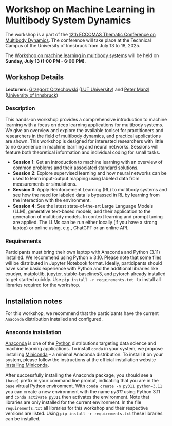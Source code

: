 # Workshop on Machine Learning in Multibody System Dynamics

The workshop is a part of the [12th ECCOMAS Thematic Conference on Multibody Dynamics](https://www.uibk.ac.at/en/congress/multibody2025/). The conference will take place at the Technical Campus of the University of Innsbruck from July 13 to 18, 2025.

The [Workshop on machine learning in multibody systems](https://www.uibk.ac.at/en/congress/multibody2025/program/workshops/) will be held on **Sunday, July 13 (1:00 PM - 6:00 PM)**.

## Workshop Details

**Lecturers:**
[Grzegorz Orzechowski](https://www.lut.fi/en/profiles/grzegorz-orzechowski) ([LUT University](https://www.lut.fi/en)) and [Peter Manzl](https://www.uibk.ac.at/en/mechatronik/mekt/staff/) ([University of Innsbruck](https://www.uibk.ac.at/en/))

### Description

This hands-on workshop provides a comprehensive introduction to machine learning with a focus on deep learning applications for multibody systems. We give an overview and explore the available toolset for practitioners and researchers in the field of multibody dynamics, and practical applications are shown. This workshop is designed for interested researchers with little to no experience in machine learning and neural networks. Sessions will feature both theoretical information and individual coding for small tasks.

- **Session 1**: Get an introduction to machine learning with an overview of common problems and their associated standard solutions.
- **Session 2**: Explore supervised learning and how neural networks can be used to learn input-output mapping using labeled data from measurements or simulations.
- **Session 3**: Apply Reinforcement Learning (RL) to multibody systems and see how the need for labeled data is bypassed in RL by learning from the Interaction with the environment.
- **Session 4**: See the latest state-of-the-art Large Language Models (LLM), generative text-based models, and their application to the generation of multibody models. In context learning and prompt tuning are applied. The LLMs can be run either locally (if you have a strong laptop) or online using, e.g., ChatGPT or an online API.

### Requirements

Participants must bring their own laptop with Anaconda and Python (3.11) installed. We recommend using Python ≥ 3.10. Please note that some files will be distributed in Jupyter Notebook format.
Ideally, participants should have some basic experience with Python and the additional libraries like exudyn, matplotlib, jupyter, stable-baselines3, and pytorch already installed to get started quickly. 
Use ```pip install -r requirements.txt ``` to install all libraries required for the workshop. 

## Installation notes

For this workshop, we recommend that the participants have the current `Anaconda` distribution installed and configured. 

### Anaconda installation

[Anaconda](https://www.anaconda.com/) is one of the [Python](https://www.python.org/) distributions targeting data science and machine learning applications. To install `conda` in your system, we propose installing [Miniconda](https://docs.anaconda.com/miniconda/) – a minimal Anaconda distribution. To install it on your system, please follow the instructions at the official installation website [Installing Miniconda](https://docs.anaconda.com/miniconda/install/).

After successfully installing the Anaconda package, you should see a `(base)` prefix in your command line prompt, indicating that you are in the `base` virtual Python environment. With ```conda create -n py311 python=3.11``` you can create a new environment with the name _py311_ using Python 3.11 and  ```conda activate py311``` then activates the environment. Note that libraries are only installed for the current environment. 
In the file `requirements.txt` all libraries for this workshop and their respective versions are listed. Using ```pip install -r requirements.txt``` these libraries can be installed. 

<!--
not required anymore because this is part of the requirements
### Jupyter installation

We will install the [Jupyter](https://jupyter.org/) notebooks and lab interface in the `base` environment so that you can access them. 

Run the following in your `base` environment.

``` conda install jupyter conda install nb_conda_kernels ``` -->

